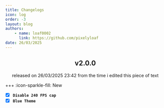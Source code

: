 ```yaml
---
title: Changelogs
icon: log
order: -3
layout: blog
authors:
    - name: loaf0002
      link: https://github.com/pixelyloaf
date: 26/03/2025
---
```


<div align="center">

## v2.0.0
released on 26/03/2025 23:42 from the time i edited this piece of text

</div>

+++ :icon-sparkle-fill: New
- [x] **`Disable 240 FPS cap`**
- [x] **`Blue Theme`**
